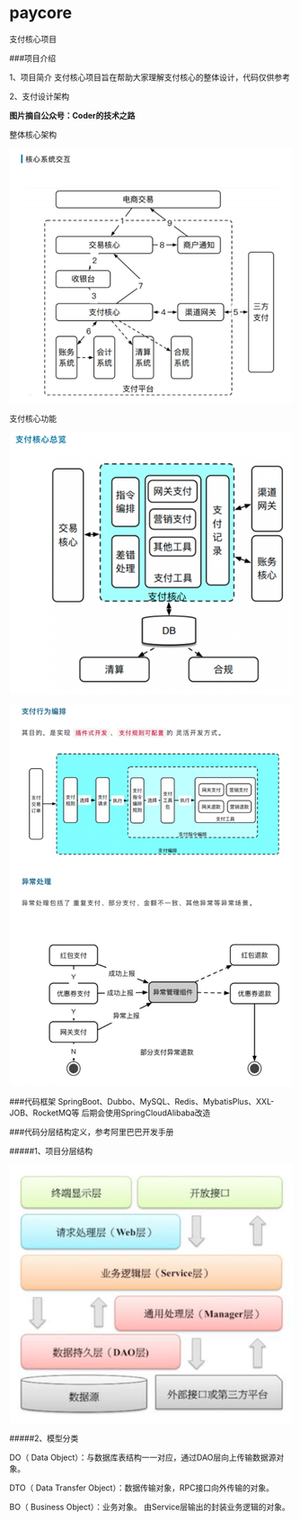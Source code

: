 # paycore
支付核心项目

###项目介绍

1、项目简介
支付核心项目旨在帮助大家理解支付核心的整体设计，代码仅供参考

2、支付设计架构

**图片摘自公众号：Coder的技术之路**

整体核心架构

![img.png](mdfilerepository/pay_ztsj.png)

支付核心功能

![img_1.png](mdfilerepository/paycore_ztsj.png)


![img_1.png](mdfilerepository/paycore_deatil.png)


###代码框架
SpringBoot、Dubbo、MySQL、Redis、MybatisPlus、XXL-JOB、RocketMQ等
后期会使用SpringCloudAlibaba改造


###代码分层结构定义，参考阿里巴巴开发手册

#####1、项目分层结构

![img.png](mdfilerepository/img.png)


#####2、模型分类

DO（ Data Object）：与数据库表结构一一对应，通过DAO层向上传输数据源对象。

DTO（ Data Transfer Object）：数据传输对象，RPC接口向外传输的对象。

BO（ Business Object）：业务对象。 由Service层输出的封装业务逻辑的对象。
